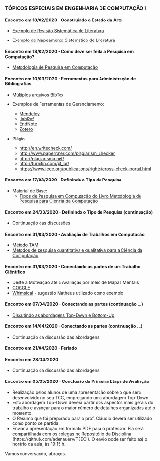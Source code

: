 ### TÓPICOS ESPECIAIS EM ENGENHARIA DE COMPUTAÇÃO I

#### Encontro em 18/02/2020 - Construindo o Estado da Arte

  * [Exemplo de Revisão Sistemática de Literatura](http://olaria.ucpel.edu.br/materiais/lib/exe/fetch.php?media=msl_qualificacao_rafael.pdf)

  * [Exemplo de Mapeamento Sistemático de Literatura](http://olaria.ucpel.edu.br/materiais/lib/exe/fetch.php?media=rsl_tese_roger.pdf)

#### Encontro em 18/02/2020 - Como deve ser feita a Pesquisa em Computação?

  * [Metodologia de Pesquisa em Computação](https://pt.slideshare.net/lndecastro/2015-metodologia-da-pesquisa-em-computao)

#### Encontro em 10/03/2020 - Ferramentas para Administração de Bibliografias
 
   * Múltiplos arquivos BibTex
   * Exemplos de Ferramentas de Gerenciamento:
     * [Mendeley](https://www.mendeley.com/)
     * [JabRef](http://www.jabref.org/)
     * [EndNote](https://clarivate.libguides.com/endnote_training/home)
     * [Zotero](https://www.zotero.org/)

  * Plágio
    * http://en.writecheck.com/
    * http://www.paperrater.com/plagiarism_checker
    * http://plagiarisma.net/
    * http://turnitin.com/pt_br/
    * https://www.ieee.org/publications/rights/cross-check-portal.html

#### Encontro em 17/03/2020 - Definindo o Tipo de Pesquisa

  * Material de Base: 
    * [Tipos de Pesquisa em Computação do Livro Metodologia de Pesquisa para Ciência da Computação](http://olaria.ucpel.edu.br/materiais/lib/exe/fetch.php?media=tipos-de-pesquisa-em-computacao.pdf)

#### Encontro em 24/03/2020 - Definindo o Tipo de Pesquisa (continuação)
  * Continuação das discussões

#### Encontro em 31/03/2020 - Avaliação de Trabalhos em Computacão
  * [Método TAM](http://olaria.ucpel.edu.br/materiais/lib/exe/fetch.php?media=avaliacao_dissertacao_rogerio_albandes.pdf)
  * [Métodos de pesquisa quantitativa e qualitativa para a Ciência da Computação](https://www.ic.unicamp.br/~wainer/papers/metod07.pdf)
  
#### Encontro em 31/03/2020 - Conectando as partes de um Trabalho Ciêntífico
  * Deste a Motivação até a Avaliação por meio de Mapas Mentais
  * [COGGLE](https://coggle.it/)
  * [Whimsical](https://whimsical.com/) - sugestão Matheus utilizado como exemplo
 
#### Encontro em 07/04/2020 - Conectando as partes (continuação ...)
  * [Discutindo as abordagens Top-Down e Bottom-Up](https://pt.wikipedia.org/wiki/Abordagem_top-down_e_bottom-up)

#### Encontro em 14/04/2020 - Conectando as partes (continuação ...)
  * Continuação da discussão das abordagens

#### Encontro em 21/04/2020 - Feriado

#### Encontro em 28/04/2020
  * Continuação da discussão das abordagens

#### Encontro em 05/05/2020 - Conclusão da Primeira Etapa de Avaliação
  * Realização pelos alunos de uma apresentação sobre o que será desenvolvido no seu TCC, empregando uma abordagem Top-Down.
  * Esta abordagem Top-Down deverá partir dos aspectos mais gerais do trabalho e avançar para o maior número de detalhes organizados até o momento.
  * O Resumo que foi preparado para o prof. Cláudio deverá ser utilizado como ponto de partida.
  * Enviar a apresentação em formato PDF para o professor. Ela será compartilhada com os colegas no Repositório da Disciplina (https://github.com/adenauery/TEECI). O envio pode ser feito até o horário da aula, às 19:15 h.

Vamos conversando, abraços.
